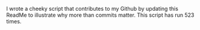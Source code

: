 I wrote a cheeky script that contributes to my Github by updating this ReadMe to illustrate why more than commits matter. This script has run 523 times.